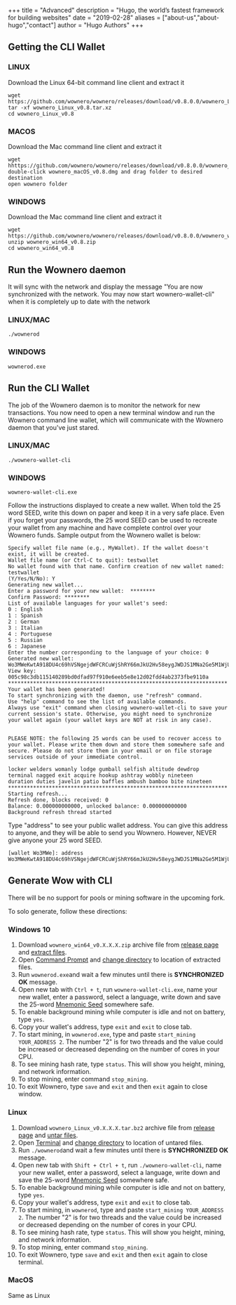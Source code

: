 +++
title = "Advanced"
description = "Hugo, the world’s fastest framework for building websites"
date = "2019-02-28"
aliases = ["about-us","about-hugo","contact"]
author = "Hugo Authors"
+++


## Getting the CLI Wallet

### LINUX
Download the Linux 64-bit command line client and extract it
```
wget https://github.com/wownero/wownero/releases/download/v0.8.0.0/wownero_Linux_v0.8.tar.xz
tar -xf wownero_Linux_v0.8.tar.xz
cd wownero_Linux_v0.8
```

### MACOS
Download the Mac command line client and extract it
```
wget hhttps://github.com/wownero/wownero/releases/download/v0.8.0.0/wownero_macOS_v0.8.dmg
double-click wownero_macOS_v0.8.dmg and drag folder to desired destination
open wownero folder
```

### WINDOWS
Download the Mac command line client and extract it
```
wget https://github.com/wownero/wownero/releases/download/v0.8.0.0/wownero_win64_v0.8.zip
unzip wownero_win64_v0.8.zip
cd wownero_win64_v0.8
```

## Run the Wownero daemon
It will sync with the network and display the message "You are now synchronized with the network. You may now start wownero-wallet-cli" when it is completely up to date with the network

### LINUX/MAC
```
./wownerod
```
### WINDOWS
```
wownerod.exe
```


## Run the CLI Wallet
The job of the Wownero daemon is to monitor the network for new transactions. You now need to open a new terminal window and run the Wownero command line wallet, which will communicate with the Wownero daemon that you've just stared.

### LINUX/MAC
```
./wownero-wallet-cli
```
### WINDOWS
```
wownero-wallet-cli.exe
```
Follow the instructions displayed to create a new wallet. When told the 25 word SEED, write this down on paper and keep it in a very safe place. Even if you forget your passwords, the 25 word SEED can be used to recreate your wallet from any machine and have complete control over your Wownero funds. Sample output from the Wownero wallet is below:

```
Specify wallet file name (e.g., MyWallet). If the wallet doesn't exist, it will be created.
Wallet file name (or Ctrl-C to quit): testwallet
No wallet found with that name. Confirm creation of new wallet named: testwallet
(Y/Yes/N/No): Y
Generating new wallet...
Enter a password for your new wallet:  ********
Confirm Password: ********
List of available languages for your wallet's seed:
0 : English
1 : Spanish
2 : German
3 : Italian
4 : Portuguese
5 : Russian
6 : Japanese
Enter the number corresponding to the language of your choice: 0
Generated new wallet: Wo3MWeKwtA918DU4c69hVSNgejdWFCRCuWjShRY66mJkU2Hv58eygJWDJS1MNa2Ge5M1WjUkGHuLqHkweDxwZZU42d16v94mP
View key: 005c98c3db115140289bd0dfad97f910e6eeb5e8e12d02fdd4ab2373fbe9110a
**********************************************************************
Your wallet has been generated!
To start synchronizing with the daemon, use "refresh" command.
Use "help" command to see the list of available commands.
Always use "exit" command when closing wownero-wallet-cli to save your
current session's state. Otherwise, you might need to synchronize
your wallet again (your wallet keys are NOT at risk in any case).


PLEASE NOTE: the following 25 words can be used to recover access to your wallet. Please write them down and store them somewhere safe and secure. Please do not store them in your email or on file storage services outside of your immediate control.

locker welders womanly lodge gumball selfish altitude dewdrop
terminal nagged exit acquire hookup ashtray wobbly nineteen
duration duties javelin patio baffles ambush bamboo bite nineteen
**********************************************************************
Starting refresh...
Refresh done, blocks received: 0
Balance: 0.000000000000, unlocked balance: 0.000000000000
Background refresh thread started
```

Type "address" to see your public wallet address. You can give this address to anyone, and they will be able to send you Wownero. However, NEVER give anyone your 25 word SEED.
```
[wallet Wo3MWe]: address
Wo3MWeKwtA918DU4c69hVSNgejdWFCRCuWjShRY66mJkU2Hv58eygJWDJS1MNa2Ge5M1WjUkGHuLqHkweDxwZZU42d16v94mP
```

## Generate Wow with CLI

There will be no support for pools or mining software in the upcoming fork. 

To solo generate, follow these directions:

### Windows 10

1. Download `wownero_win64_v0.X.X.X.zip` archive file from [release page](https://github.com/wownero/wownero/releases/latest) and [extract files](https://support.microsoft.com/en-us/help/4028088/windows-zip-and-unzip-files).
2. Open [Command Prompt](https://www.howtogeek.com/235101/10-ways-to-open-the-command-prompt-in-windows-10/) and [change directory](https://www.digitalcitizen.life/command-prompt-how-use-basic-commands) to location of extracted files.
3. Run `wownerod.exe`and wait a few minutes until there is **SYNCHRONIZED OK** message.
4. Open new tab with `Ctrl + t`, run `wownero-wallet-cli.exe`, name your new wallet, enter a password, select a language,  write down and save the 25-word [Mnemonic Seed](https://web.getmonero.org/resources/moneropedia/mnemonicseed.html) somewhere safe.
5. To enable background mining while computer is idle and not on battery, type `yes`.
6. Copy your wallet's address, type `exit` and `exit` to close tab.
7. To start mining, in `wownerod.exe`, type and paste `start_mining YOUR_ADDRESS 2`. The number "2" is for two threads and the value could be increased or decreased depending on the number of cores in your CPU.
8. To see mining hash rate, type `status`. This will show you height, mining, and network information.
9. To stop mining, enter command `stop_mining`.
10. To exit Wownero, type `save` and `exit` and then `exit` again to close window.

### Linux
1. Download `wownero_Linux_v0.X.X.X.tar.bz2` archive file from [release page](https://github.com/wownero/wownero/releases/latest) and [untar files](https://www.howtogeek.com/50093/unzip-bunzip2-and-untar-those-tar-gz-or-tar-bz2-files-in-one-step/).
2. Open [Terminal](https://www.howtogeek.com/140679/beginner-geek-how-to-start-using-the-linux-terminal/) and [change directory](https://help.ubuntu.com/community/UsingTheTerminal#File_.26_Directory_Commands) to location of untared files.
3. Run `./wownerod`and wait a few minutes until there is **SYNCHRONIZED OK** message.
4. Open new tab with `Shift + Ctrl + t`, run `./wownero-wallet-cli`, name your new wallet, enter a password, select a language,  write down and save the 25-word [Mnemonic Seed](https://web.getmonero.org/resources/moneropedia/mnemonicseed.html) somewhere safe.
5. To enable background mining while computer is idle and not on battery, type `yes`.
6. Copy your wallet's address, type `exit` and `exit` to close tab.
7. To start mining, in `wownerod`, type and paste `start_mining YOUR_ADDRESS 2`. The number "2" is for two threads and the value could be increased or decreased depending on the number of cores in your CPU.
8. To see mining hash rate, type `status`. This will show you height, mining, and network information.
9. To stop mining, enter command `stop_mining`.
10. To exit Wownero, type `save` and `exit` and then `exit` again to close terminal.

### MacOS

Same as Linux
